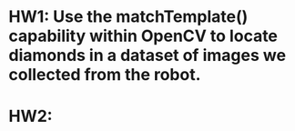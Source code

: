 # HW1: Use the matchTemplate() capability within OpenCV to locate diamonds in a dataset of images we collected from the robot.

# HW2: 

